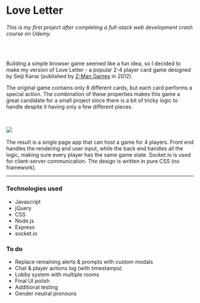 # Love Letter

###### This is my first project after completing a full-stack web development crash course on Udemy. 
<br>

Building a simple browser game seemed like a fun idea, so I decided to make my version of Love Letter - a popular 2-4 player card game designed by Seiji Kanai (published by [Z-Man Games](https://www.zmangames.com/en/index/) in 2012). 

The original game contains only 8 different cards, but each card performs a special action. The combination of these properties makes this game a great candidate for a small project since there is a bit of tricky logic to handle despite it having only a few different pieces. 

<br>

![](LoveLetter.gif)
<br><br>
The result is a single page app that can host a game for 4 players. Front end handles the rendering and user input, while the back end handles all the logic, making sure every player has the same game state. 
Socket.io is used for client-server communication. The design is written in pure CSS (no framework). 
<br>
<hr>

### Technologies used

- Javascript
- jQuery
- CSS
- Node.js
- Express
- socket.io

### To do

- Replace remaining alerts & prompts with custom modals
- Chat & player actions log (with timestamps)
- Lobby system with multiple rooms
- Final UI polish
- Additional testing
- Gender neutral pronouns
